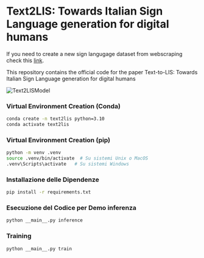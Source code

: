 # Text2LIS: Towards Italian Sign Language generation for digital humans
If you need to create a new sign langugage dataset from webscraping check this [link](https://github.com/CarpiDiem98/downloader).

This repository contains the official code for the paper Text-to-LIS: Towards Italian Sign Language generation for digital humans

![Text2LISModel](assets/Text2LISModel.svg)

### Virtual Environment Creation (Conda)
```bash
conda create -n text2lis python=3.10
conda activate text2lis
```
### Virtual Environment Creation (pip)
```bash
python -m venv .venv
source .venv/bin/activate  # Su sistemi Unix o MacOS
.venv\Scripts\activate   # Su sistemi Windows
```

### Installazione delle Dipendenze
```bash
pip install -r requirements.txt
```

### Esecuzione del Codice per Demo inferenza
```bash
python __main__.py inference 
```

### Training 
```bash
python __main__.py train
```
